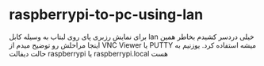 # raspberrypi-to-pc-using-lan
برای نمایش رزبری پای روی لبتاب به وسیله کابل lan خیلی دردسر کشیدم بخاطر همین اینجا مراحلش رو توضیح میدم
از VNC Viewer یا PUTTY میشه استفاده کرد.
یوزنیم به حالت دیفالت raspberrypi یا raspberrypi.local هست
